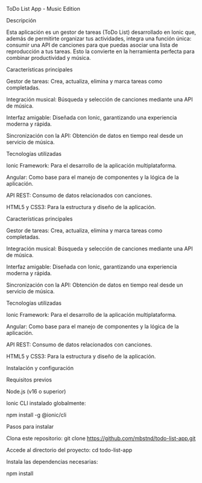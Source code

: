 ToDo List App - Music Edition

Descripción

Esta aplicación es un gestor de tareas (ToDo List) desarrollado en Ionic que, además de permitirte organizar tus actividades, integra una función única: consumir una API de canciones para que puedas asociar una lista de reproducción a tus tareas. Esto la convierte en la herramienta perfecta para combinar productividad y música.

Características principales

Gestor de tareas: Crea, actualiza, elimina y marca tareas como completadas.

Integración musical: Búsqueda y selección de canciones mediante una API de música.

Interfaz amigable: Diseñada con Ionic, garantizando una experiencia moderna y rápida.

Sincronización con la API: Obtención de datos en tiempo real desde un servicio de música.

Tecnologías utilizadas

Ionic Framework: Para el desarrollo de la aplicación multiplataforma.

Angular: Como base para el manejo de componentes y la lógica de la aplicación.

API REST: Consumo de datos relacionados con canciones.

HTML5 y CSS3: Para la estructura y diseño de la aplicación.

Características principales

Gestor de tareas: Crea, actualiza, elimina y marca tareas como completadas.

Integración musical: Búsqueda y selección de canciones mediante una API de música.

Interfaz amigable: Diseñada con Ionic, garantizando una experiencia moderna y rápida.

Sincronización con la API: Obtención de datos en tiempo real desde un servicio de música.

Tecnologías utilizadas

Ionic Framework: Para el desarrollo de la aplicación multiplataforma.

Angular: Como base para el manejo de componentes y la lógica de la aplicación.

API REST: Consumo de datos relacionados con canciones.

HTML5 y CSS3: Para la estructura y diseño de la aplicación.

Instalación y configuración

Requisitos previos

Node.js (v16 o superior)

Ionic CLI instalado globalmente:

npm install -g @ionic/cli

Pasos para instalar

Clona este repositorio:
git clone https://github.com/mbstnd/todo-list-app.git

Accede al directorio del proyecto:
cd todo-list-app

Instala las dependencias necesarias:

npm install
